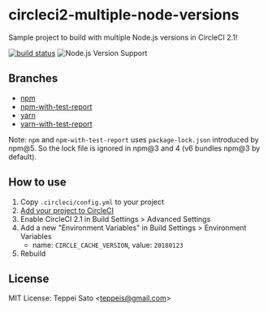 circleci2-multiple-node-versions
====
Sample project to build with multiple Node.js versions in CircleCI 2.1!

[![build status][circleci-image]][circleci-url]
![Node.js Version Support][node-version]

## Branches

- [npm](https://github.com/teppeis-sandbox/circleci2-multiple-node-versions/tree/npm)
- [npm-with-test-report](https://github.com/teppeis-sandbox/circleci2-multiple-node-versions/tree/npm-with-test-report)
- [yarn](https://github.com/teppeis-sandbox/circleci2-multiple-node-versions/tree/yarn)
- [yarn-with-test-report](https://github.com/teppeis-sandbox/circleci2-multiple-node-versions/tree/yarn-with-test-report)

Note: `npm` and `npm-with-test-report` uses `package-lock.json` introduced by npm@5.
So the lock file is ignored in npm@3 and 4 (v6 bundles npm@3 by default).

## How to use

1. Copy `.circleci/config.yml` to your project
2. [Add your project to CircleCI](https://circleci.com/docs/2.0/first-steps/)
3. Enable CircleCI 2.1 in Build Settings > Advanced Settings
4. Add a new "Environment Variables" in Build Settings > Environment Variables
    - name: `CIRCLE_CACHE_VERSION`, value: `20180123`
5. Rebuild

## License

MIT License: Teppei Sato &lt;teppeis@gmail.com&gt;

[circleci-image]: https://circleci.com/gh/teppeis-sandbox/circleci2-multiple-node-versions.svg?style=shield
[circleci-url]: https://circleci.com/gh/teppeis-sandbox/circleci2-multiple-node-versions
[node-version]: https://img.shields.io/badge/Node.js%20support-v6,v8,v10-brightgreen.svg

